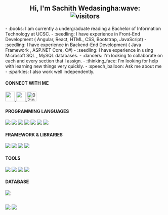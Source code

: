 <p>
  <h2 align="center">
    <b>Hi, I'm Sachith Wedasingha:wave:</b> <br>
    <img align="center" alt="visitors" src="https://gpvc.arturio.dev/RanasingheTKSA" />
  </h2>
</p>
- :books: I am currently a undergraduate reading a Bachelor of Information Technology at UCSC.
- :seedling: I have  experience in Front-End Development ( Angular, React, HTML, CSS, Bootstrap, JavaScript)
- :seedling: I have  experience in Backend-End Development ( Java Framework , ASP.NET Core, C#)
- :seedling: I have experience in using Microsoft SQL , MySQL databases.
- :dancers: I'm looking to collaborate on each and every section that I assign.
- :thinking_face: I'm looking for help with learning new things very quickly.
- :speech_balloon: Ask me about me
- :sparkles: I also work well independently.
<h4 align="left">CONNECT WITH ME</h4>
<p align='left'>
  <a href="https://www.linkedin.com/in/sachith-wedasingha-129485134/">
    <img height="30" src="https://github.com/WaylonWalker/WaylonWalker/blob/main/icon/linkedin.png?raw=true">
  </a>
  <a href="live:.cid.73f5f4c191799f61">
    <img height="30" src="https://raw.githubusercontent.com/rahuldkjain/github-profile-readme-generator/master/src/images/icons/Social/skype.svg">
  </a>
  <a href="https://web.whatsapp.com/">
    <img
        height="30"
        alt="0710458089"
        src="https://raw.githubusercontent.com/rahuldkjain/github-profile-readme-generator/master/src/images/icons/Social/whatsapp.svg">
 </a>
</p>
<h4 align="left">PROGRAMMING LANGUAGES</h4>
<p>
  <img src="https://img.shields.io/badge/Java-ED8B00?style=for-the-badge&logo=java&logoColor=white" />
  <img src="https://img.shields.io/badge/HTML5-E34F26?style=for-the-badge&logo=html5&logoColor=white" />
  <img src="https://img.shields.io/badge/CSS3-1572B6?style=for-the-badge&logo=css3&logoColor=white" />
  <img src="https://img.shields.io/badge/JavaScript-323330?style=for-the-badge&logo=javascript&logoColor=F7DF1E" />
  <img src="https://img.shields.io/badge/C-00599C?style=for-the-badge&logo=c&logoColor=white" />
  <img src="https://img.shields.io/badge/C%2B%2B-00599C?style=for-the-badge&logo=c%2B%2B&logoColor=white" />
  <img src="https://img.shields.io/badge/C%23-239120?style=for-the-badge&logo=c-sharp&logoColor=white" /
  <img src="https://img.shields.io/badge/PHP-777BB4?style=for-the-badge&logo=php&logoColor=white" />
</p>
<h4 aling="left">FRAMEWORK & LIBRARIES</h4>
<p>
  <img src="https://img.shields.io/badge/.NET-512BD4?style=for-the-badge&logo=dotnet&logoColor=white" />
  <img src="https://img.shields.io/badge/React-20232A?style=for-the-badge&logo=react&logoColor=61DAFB" />
  <img src="https://img.shields.io/badge/Bootstrap-563D7C?style=for-the-badge&logo=bootstrap&logoColor=white" />
  <img src="https://img.shields.io/badge/jQuery-0769AD?style=for-the-badge&logo=jquery&logoColor=white" />
</p>
<h4 aling="left">TOOLS</h4>
<p>
  <img src="https://img.shields.io/badge/Visual_Studio-5C2D91?style=for-the-badge&logo=visual%20studio&logoColor=white" />
  <img src="https://img.shields.io/badge/Visual_Studio_Code-0078D4?style=for-the-badge&logo=visual%20studio%20code&logoColor=white" />
  <img src="https://img.shields.io/badge/Eclipse-2C2255?style=for-the-badge&logo=eclipse&logoColor=white" />
  <img src="https://img.shields.io/badge/Intellij-20232A?style=for-the-badge&logo=intellij&logoColor=61DAFB" />
</p>
<h4 align="left">DATABASE</h4>
<p>
  <img src="https://img.shields.io/badge/MySQL-00000F?style=for-the-badge&logo=mysql&logoColor=white" />
</p>
<p>
  <h2 align="center">
    <b></b>
  </h2>
</p>
<img src = "https://github-readme-stats.vercel.app/api?username=HirushaniGamage&show_icons=true&theme=dark">
<img src = "https://github-readme-stats.vercel.app/api/top-langs/?username=HirushaniGamage&layout=compact)](https://github.com/RanasingheTKSA/github-readme-stats&theme=dark">
